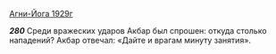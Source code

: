 
[Агни-Йога 1929г](https://127.0.0.1:4002/agni/1929)

___280___
Среди вражеских ударов Акбар был спрошен: откуда столько нападений? Акбар отвечал: «Дайте и врагам минуту занятия».